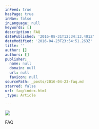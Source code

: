 ```yaml
---
inFeed: true
hasPage: true
inNav: false
inLanguage: null
keywords: []
description: FAQ
datePublished: '2016-08-31T12:34:13.401Z'
dateModified: '2016-04-23T23:54:51.263Z'
title: ''
author: []
authors: []
publisher:
  name: null
  domain: null
  url: null
  favicon: null
sourcePath: _posts/2016-04-23-faq.md
starred: false
url: faq/index.html
_type: Article

---
```

![](https://the-grid-user-content.s3-us-west-2.amazonaws.com/162dd293-45d4-4d19-b6be-91c7efe9e491.png)

FAQ